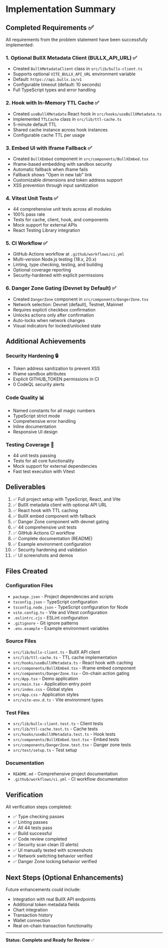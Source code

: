 # Implementation Summary

## Completed Requirements ✅

All requirements from the problem statement have been successfully implemented:

### 1. Optional BullX Metadata Client (BULLX_API_URL) ✅
- Created `BullXMetadataClient` class in `src/lib/bullx-client.ts`
- Supports optional `VITE_BULLX_API_URL` environment variable
- Default: `https://api.bullx.io/v1`
- Configurable timeout (default: 10 seconds)
- Full TypeScript types and error handling

### 2. Hook with In-Memory TTL Cache ✅
- Created `useBullXMetadata` React hook in `src/hooks/useBullXMetadata.ts`
- Implemented `TTLCache` class in `src/lib/ttl-cache.ts`
- 5-minute default TTL
- Shared cache instance across hook instances
- Configurable cache TTL per usage

### 3. Embed UI with Iframe Fallback ✅
- Created `BullXEmbed` component in `src/components/BullXEmbed.tsx`
- Iframe-based embedding with sandbox security
- Automatic fallback when iframe fails
- Fallback shows "Open in new tab" link
- Customizable dimensions and token address support
- XSS prevention through input sanitization

### 4. Vitest Unit Tests ✅
- 44 comprehensive unit tests across all modules
- 100% pass rate
- Tests for cache, client, hook, and components
- Mock support for external APIs
- React Testing Library integration

### 5. CI Workflow ✅
- GitHub Actions workflow at `.github/workflows/ci.yml`
- Multi-version Node.js testing (18.x, 20.x)
- Linting, type checking, testing, and building
- Optional coverage reporting
- Security-hardened with explicit permissions

### 6. Danger Zone Gating (Devnet by Default) ✅
- Created `DangerZone` component in `src/components/DangerZone.tsx`
- Network selection: Devnet (default), Testnet, Mainnet
- Requires explicit checkbox confirmation
- Unlocks actions only after confirmation
- Auto-locks when network changes
- Visual indicators for locked/unlocked state

## Additional Achievements

### Security Hardening 🔒
- Token address sanitization to prevent XSS
- Iframe sandbox attributes
- Explicit GITHUB_TOKEN permissions in CI
- 0 CodeQL security alerts

### Code Quality 📊
- Named constants for all magic numbers
- TypeScript strict mode
- Comprehensive error handling
- Inline documentation
- Responsive UI design

### Testing Coverage 🧪
- 44 unit tests passing
- Tests for all core functionality
- Mock support for external dependencies
- Fast test execution with Vitest

## Deliverables

1. ✅ Full project setup with TypeScript, React, and Vite
2. ✅ BullX metadata client with optional API URL
3. ✅ React hook with TTL caching
4. ✅ BullX embed component with fallback
5. ✅ Danger Zone component with devnet gating
6. ✅ 44 comprehensive unit tests
7. ✅ GitHub Actions CI workflow
8. ✅ Complete documentation (README)
9. ✅ Example environment configuration
10. ✅ Security hardening and validation
11. ✅ UI screenshots and demos

## Files Created

### Configuration Files
- `package.json` - Project dependencies and scripts
- `tsconfig.json` - TypeScript configuration
- `tsconfig.node.json` - TypeScript configuration for Node
- `vite.config.ts` - Vite and Vitest configuration
- `.eslintrc.cjs` - ESLint configuration
- `.gitignore` - Git ignore patterns
- `.env.example` - Example environment variables

### Source Files
- `src/lib/bullx-client.ts` - BullX API client
- `src/lib/ttl-cache.ts` - TTL cache implementation
- `src/hooks/useBullXMetadata.ts` - React hook with caching
- `src/components/BullXEmbed.tsx` - Iframe embed component
- `src/components/DangerZone.tsx` - On-chain action gating
- `src/App.tsx` - Demo application
- `src/main.tsx` - Application entry point
- `src/index.css` - Global styles
- `src/App.css` - Application styles
- `src/vite-env.d.ts` - Vite environment types

### Test Files
- `src/lib/bullx-client.test.ts` - Client tests
- `src/lib/ttl-cache.test.ts` - Cache tests
- `src/hooks/useBullXMetadata.test.ts` - Hook tests
- `src/components/BullXEmbed.test.tsx` - Embed tests
- `src/components/DangerZone.test.tsx` - Danger zone tests
- `src/test/setup.ts` - Test setup

### Documentation
- `README.md` - Comprehensive project documentation
- `.github/workflows/ci.yml` - CI workflow documentation

## Verification

All verification steps completed:
- ✅ Type checking passes
- ✅ Linting passes
- ✅ All 44 tests pass
- ✅ Build successful
- ✅ Code review completed
- ✅ Security scan clean (0 alerts)
- ✅ UI manually tested with screenshots
- ✅ Network switching behavior verified
- ✅ Danger Zone locking behavior verified

## Next Steps (Optional Enhancements)

Future enhancements could include:
- Integration with real BullX API endpoints
- Additional token metadata fields
- Chart integration
- Transaction history
- Wallet connection
- Real on-chain transaction functionality

---

**Status: Complete and Ready for Review** ✅
